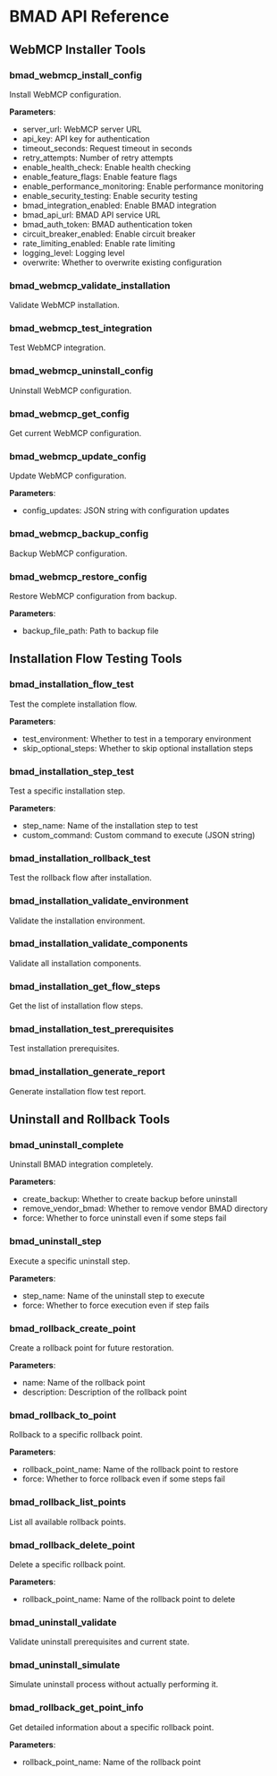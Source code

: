 # BMAD API Reference

## WebMCP Installer Tools

### bmad_webmcp_install_config
Install WebMCP configuration.

**Parameters**:
- server_url: WebMCP server URL
- api_key: API key for authentication
- timeout_seconds: Request timeout in seconds
- retry_attempts: Number of retry attempts
- enable_health_check: Enable health checking
- enable_feature_flags: Enable feature flags
- enable_performance_monitoring: Enable performance monitoring
- enable_security_testing: Enable security testing
- bmad_integration_enabled: Enable BMAD integration
- bmad_api_url: BMAD API service URL
- bmad_auth_token: BMAD authentication token
- circuit_breaker_enabled: Enable circuit breaker
- rate_limiting_enabled: Enable rate limiting
- logging_level: Logging level
- overwrite: Whether to overwrite existing configuration

### bmad_webmcp_validate_installation
Validate WebMCP installation.

### bmad_webmcp_test_integration
Test WebMCP integration.

### bmad_webmcp_uninstall_config
Uninstall WebMCP configuration.

### bmad_webmcp_get_config
Get current WebMCP configuration.

### bmad_webmcp_update_config
Update WebMCP configuration.

**Parameters**:
- config_updates: JSON string with configuration updates

### bmad_webmcp_backup_config
Backup WebMCP configuration.

### bmad_webmcp_restore_config
Restore WebMCP configuration from backup.

**Parameters**:
- backup_file_path: Path to backup file

## Installation Flow Testing Tools

### bmad_installation_flow_test
Test the complete installation flow.

**Parameters**:
- test_environment: Whether to test in a temporary environment
- skip_optional_steps: Whether to skip optional installation steps

### bmad_installation_step_test
Test a specific installation step.

**Parameters**:
- step_name: Name of the installation step to test
- custom_command: Custom command to execute (JSON string)

### bmad_installation_rollback_test
Test the rollback flow after installation.

### bmad_installation_validate_environment
Validate the installation environment.

### bmad_installation_validate_components
Validate all installation components.

### bmad_installation_get_flow_steps
Get the list of installation flow steps.

### bmad_installation_test_prerequisites
Test installation prerequisites.

### bmad_installation_generate_report
Generate installation flow test report.

## Uninstall and Rollback Tools

### bmad_uninstall_complete
Uninstall BMAD integration completely.

**Parameters**:
- create_backup: Whether to create backup before uninstall
- remove_vendor_bmad: Whether to remove vendor BMAD directory
- force: Whether to force uninstall even if some steps fail

### bmad_uninstall_step
Execute a specific uninstall step.

**Parameters**:
- step_name: Name of the uninstall step to execute
- force: Whether to force execution even if step fails

### bmad_rollback_create_point
Create a rollback point for future restoration.

**Parameters**:
- name: Name of the rollback point
- description: Description of the rollback point

### bmad_rollback_to_point
Rollback to a specific rollback point.

**Parameters**:
- rollback_point_name: Name of the rollback point to restore
- force: Whether to force rollback even if some steps fail

### bmad_rollback_list_points
List all available rollback points.

### bmad_rollback_delete_point
Delete a specific rollback point.

**Parameters**:
- rollback_point_name: Name of the rollback point to delete

### bmad_uninstall_validate
Validate uninstall prerequisites and current state.

### bmad_uninstall_simulate
Simulate uninstall process without actually performing it.

### bmad_rollback_get_point_info
Get detailed information about a specific rollback point.

**Parameters**:
- rollback_point_name: Name of the rollback point

